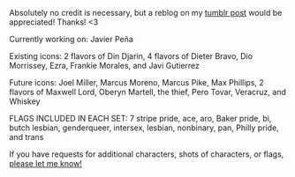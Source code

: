 Absolutely no credit is necessary, but a reblog on my [tumblr post](https://butchmandalorian.tumblr.com/post/724308362185080832/download-ur-preferred-icons-here) would be appreciated! Thanks! <3

Currently working on: Javier Peña

Existing icons: 2 flavors of Din Djarin, 4 flavors of Dieter Bravo, Dio Morrissey, Ezra, Frankie Morales, and Javi Gutierrez

Future icons: Joel Miller, Marcus Moreno, Marcus Pike, Max Phillips, 2 flavors of Maxwell Lord, Oberyn Martell, the thief, Pero Tovar, Veracruz, and Whiskey

FLAGS INCLUDED IN EACH SET: 7 stripe pride, ace, aro, Baker pride, bi, butch lesbian, genderqueer, intersex, lesbian, nonbinary, pan, Philly pride, and trans

If you have requests for additional characters, shots of characters, or flags, [please let me know!](https://butchmandalorian.tumblr.com/ask)
